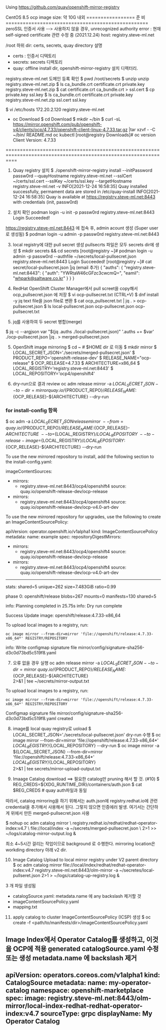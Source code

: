 Using https://github.com/quay/openshift-mirror-registry

CentOS 8.5
ocp image size: 약 10G 내외
================= 준 비 ==================================================
zeroSSL 인증서 사용  --> 사용하지 않을 경우, unrecognized authority error : 현재 self-signed certificate 관련 수정 중 (2021.12.24)
host: registry.steve-ml.net

/root 하위 dir: certs, secrets, quay
directory 설명
- certs : 인증서 디텍토리
- secrets: secrets 디렉토리
- quay: offline install dir, openshift-mirror-registry 설치 디렉터리.

registry.steve-ml.net 도메인 등록 확인
$ pwd
/root/secrets
$ unzip unzip registry.steve-ml.net.zip
$ ls
ca_bundle.crt  certificate.crt  private.key  registry.steve-ml.net.zip
$ cat certificate.crt ca_bundle.crt > ssl.cert
$ cp private.key ssl.key
$ ls
ca_bundle.crt  certificate.crt  private.key  registry.steve-ml.net.zip  ssl.cert  ssl.key

$ vi /etc/hosts
172.20.2.120  registry.steve-ml.net

- oc Download
$ cd Download
$ mkdir ~/bin
$ curl -sL https://mirror.openshift.com/pub/openshift-v4/clients/ocp/4.7.33/openshift-client-linux-4.7.33.tar.gz |tar xzvf - -C ~/bin/
README.md
oc
kubectl
[root@registry Downloads]# oc version
Client Version: 4.7.33

================================================================================================================

1. Quay registry 설치
$ ./openshift-mirror-registry install --initPassword passw0rd --quayHostname registry.steve-ml.net --sslCert ~/certs/ssl.cert --sslKey ~/certs/ssl.key --targetHostname registry.steve-ml.net -v
INFO[2021-12-24 16:58:35] Quay installed successfully, permament data are stored in /etc/quay-install
INFO[2021-12-24 16:58:35] Quay is available at https://registry.steve-ml.net:8443 with credentials (init, passw0rd)

2. 설치 확인
podman login -u init -p passw0rd registry.steve-ml.net:8443
Login Succeeded!

https://registry.steve-ml.net:8443 에 접속 후, admin acount 생성 (Super user로 생성됨)
$ podman login -u admin -p passw0rd registry.steve-ml.net:8443


3. local registry에 대한 pull secret 생성
pullsecrts 파일은 모두 secrets dir에 생성
$ mkdir secrets && cd secrets
[root@registry ~]# podman login -u admin -p passw0rd --authfile ~/secrets/local-pullsecret.json registry.steve-ml.net:8443
Login Succeeded!
[root@registry ~]# cat secret/local-pullsecret.json |jq  (email 추가)
{
  "auths": {
    "registry.steve-ml.net:8443": {
      "auth": "YWRtaW46cGFzc3cwcmQ=",
      "eamil": "whpark@saltware.co.kr"
    }
  }
}

4.  RedHat OpenShift Cluster Manager에서 pull screet을 copy해서 ocp_pullsecret.json 에 저장
$ vi ocp-pullsecret.txt
(CTRL+V)
$ dnf install -y jq
text file을 json file로 변환
$ cat ocp_pullsecret.txt | jq . > ocp-pullsecret.json
$ ls
local-pullsecret.json  ocp-pullsecret.json  ocp-pullsecret.txt

5. jq를 사용하여 두 secret 병합(merge)

$ jq -c --argjson var "$(jq .auths ./local-pullsecret.json)" '.auths += $var' ./ocp-pullsecret.json |jq . > merged-pullsecret.json


5. OpenShift image mirroring
$ cd ~  # $HOME dir 로 이동
$ mkdir mirror
$ LOCAL_SECRET_JSON='./secrets/merged-pullsecret.json'
$ PRODUCT_REPO='openshift-release-dev'
$ RELEASE_NAME="ocp-release"
$ OCP_RELEASE=4.7.33
$ ARCHITECTURE=x86_64
$ LOCAL_REGISTRY='registry.steve-ml.net:8443'
$ LOCAL_REPOSITORY='ocp4/openshift4'

6. dry-run으로 결과 review
oc adm release mirror -a ${LOCAL_SECRET_JSON} --to-dir=mirror quay.io/${PRODUCT_REPO}/${RELEASE_NAME}:${OCP_RELEASE}-${ARCHITECTURE} --dry-run

### for install-config 항목
$ oc adm -a ${LOCAL_SECRET_JSON} release mirror \
   --from=quay.io/${PRODUCT_REPO}/${RELEASE_NAME}:${OCP_RELEASE}-${ARCHITECTURE} \
   --to=${LOCAL_REGISTRY}/${LOCAL_REPOSITORY} \
   --to-release-image=${LOCAL_REGISTRY}/${LOCAL_REPOSITORY}:${OCP_RELEASE}-${ARCHITECTURE} --dry-run

To use the new mirrored repository to install, add the following section to the install-config.yaml:

imageContentSources:
- mirrors:
  - registry.steve-ml.net:8443/ocp4/openshift4
  source: quay.io/openshift-release-dev/ocp-release
- mirrors:
  - registry.steve-ml.net:8443/ocp4/openshift4
  source: quay.io/openshift-release-dev/ocp-v4.0-art-dev


To use the new mirrored repository for upgrades, use the following to create an ImageContentSourcePolicy:

apiVersion: operator.openshift.io/v1alpha1
kind: ImageContentSourcePolicy
metadata:
  name: example
spec:
  repositoryDigestMirrors:
  - mirrors:
    - registry.steve-ml.net:8443/ocp4/openshift4
    source: quay.io/openshift-release-dev/ocp-release
  - mirrors:
    - registry.steve-ml.net:8443/ocp4/openshift4
    source: quay.io/openshift-release-dev/ocp-v4.0-art-dev

-----------------------------------------------------------------------------------------------    

stats: shared=5 unique=262 size=7.483GiB ratio=0.99

phase 0:
   openshift/release blobs=267 mounts=0 manifests=130 shared=5

info: Planning completed in 25.75s
info: Dry run complete

Success
Update image:  openshift/release:4.7.33-x86_64

To upload local images to a registry, run:

    oc image mirror --from-dir=mirror 'file://openshift/release:4.7.33-x86_64*' REGISTRY/REPOSITORY

info: Write configmap signature file mirror/config/signature-sha256-d3c0d73bd5c519f8.yaml

7. 오류 없을 경우 실행
oc adm release mirror -a ${LOCAL_SECRET_JSON} --to-dir=mirror \
quay.io/${PRODUCT_REPO}/${RELEASE_NAME}:${OCP_RELEASE}-${ARCHITECTURE}  \
2>&1 | tee ~/secrets/mirror-output.txt

To upload local images to a registry, run:

    oc image mirror --from-dir=mirror 'file://openshift/release:4.7.33-x86_64*' REGISTRY/REPOSITORY

Configmap signature file mirror/config/signature-sha256-d3c0d73bd5c519f8.yaml created

8. image를 local quay registry로 uoload
$ LOCAL_SECRET_JSON='./secrets/local-pullsecret.json'
dry-run 수행
$ oc image mirror --from-dir=mirror 'file://openshift/release:4.7.33-x86_64*' ${LOCAL_REGISTRY}/${LOCAL_REPOSITORY} --dry-run
$ oc image mirror -a ${LOCAL_SECRET_JSON} --from-dir=mirror 'file://openshift/release:4.7.33-x86_64*'  \
${LOCAL_REGISTRY}/${LOCAL_REPOSITORY} \
2>&1 | tee secrets/mirror-upload-output.txt


9. Imaage Catalog download  ==> 필요한 catalog만 pruning 해서 할 것. (#10)
$ REG_CREDS=${XDG_RUNTIME_DIR}/containers/auth.json
$ cat $REG_CREDS # quay auth파일과 동일

따라서, catalog mirroring을 하기 위해서는 auth.json에 registry.redhat.io에 관련 credential을 추가해서
사용해서 된다. 그렇지 않으면 인증에러 발생.
여기서는 간단하게 위에서 만든 merged-pullsecret.json 사용

$ nohup oc adm catalog mirror \ 
registry.redhat.io/redhat/redhat-operator-index:v4.7  \ 
file://local/index -a ~/secrets/merged-pullsecret.json \ 
2>1 >>  ~/logs/catalog-mirror-output.log &

최소 4~5시간 걸리는 작업이므로 background 로 수행한다.
mirroring location은 workding directory 아래 v2 dir.

10. Image Catalog Upload to local mirror registry
under V2 parent directory
$ oc adm catalog mirror file://local/index/redhat/redhat-operator-index:v4.7 registry.steve-ml.net:8443/olm-mirror -a ~/secretes/local-pullseret.json 2>1 > ~/logs/catalog-up-registry.log &

3 개 파일 생성됨
- catalogSource.yaml:  metadata.name 에 any backslash 제거할 것
- imageContentSourcePolicy.yaml
- mapping.txt

11. apply catalog to cluster
ImageContentSourcePolicy (ICSP) 생성
$ oc create -f <path/to/manifests/dir>/imageContentSourcePolicy.yaml

Image Index에서 Operator Catalog를 생성하고, 이것을 OCP에 적용
generated catalogSource.yaml 수정 또는 생성
metadata.name 에 backslash 제거
-----
apiVersion: operators.coreos.com/v1alpha1
kind: CatalogSource
metadata:
  name: my-operator-catalog
  namespace: openshift-marketplace
spec:
  image: registry.steve-ml.net:8443/olm-mirror/local-index-redhat-redhat-operator-index:v4.7
  sourceType: grpc
  displayName: My Operator Catalog
-------------------------------------------













